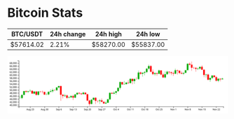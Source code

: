 # Bitcoin Stats

BTC/USDT|24h change|24h high|24h low|
|---|---|---|---|
|$57614.02|2.21%|$58270.00|$55837.00|

<img src="./chart.svg">
